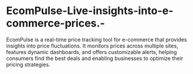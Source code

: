 # EcomPulse-Live-insights-into-e-commerce-prices.-
 EcomPulse is a real-time price tracking tool for e-commerce that provides insights into price fluctuations. It monitors prices across multiple sites, features dynamic dashboards, and offers customizable alerts, helping consumers find the best deals and enabling businesses to optimize their pricing strategies.
